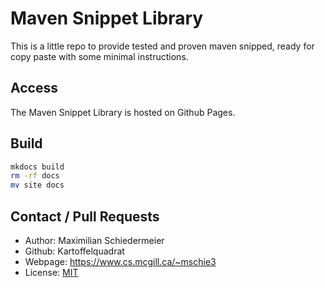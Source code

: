 # Maven Snippet Library

This is a little repo to provide tested and proven maven snipped, ready for copy paste with some minimal instructions.

## Access

The Maven Snippet Library is hosted on Github Pages.

## Build

```bash
mkdocs build
rm -rf docs
mv site docs
```


## Contact / Pull Requests

 * Author: Maximilian Schiedermeier
 * Github: Kartoffelquadrat
 * Webpage: https://www.cs.mcgill.ca/~mschie3
 * License: [MIT](https://opensource.org/licenses/MIT)
